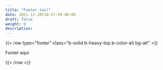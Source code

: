 ```yaml
---
title: "Footer (es)"
date: 2021-12-20T18:57:59-06:00
draft: false
weight: 0
description: 
---
```

{{< row type="footer" class="b-solid b-heavy-top b-color-alt bg-alt" >}}

Footer aqui

{{< /row >}}